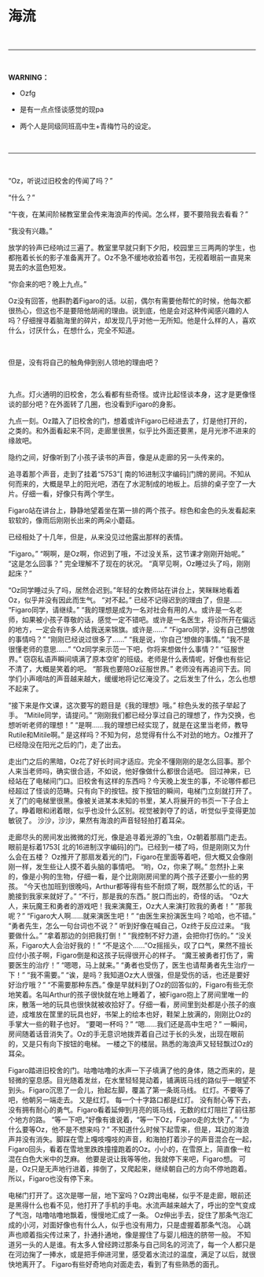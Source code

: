 # 海流

<br>

***

<br>

**WARNING：**

* Ozfg

* 是有一点点怪谈感觉的现pa

* 两个人是同级同班高中生+青梅竹马的设定。

 <br>

***

<br>


“Oz，听说过旧校舍的传闻了吗？”

“什么？”

“午夜，在某间阶梯教室里会传来海浪声的传闻。怎么样，要不要陪我去看看？”

“我没有兴趣。”

放学的铃声已经响过三遍了。教室里早就只剩下夕阳，校园里三三两两的学生，也都拖着长长的影子准备离开了。Oz不急不缓地收拾着书包，无视着眼前一直晃来晃去的水蓝色短发。

“你会来的吧？晚上九点。”

Oz没有回答，他斟酌着Figaro的话。以前，偶尔有需要他帮忙的时候，他每次都很热心，但这也不是要陪他胡闹的理由。说到底，他是会对这种传闻感兴趣的人吗？仔细搜寻着脑海里的碎片，却发现几乎对他一无所知。他是什么样的人，喜欢什么，讨厌什么，在想什么，完全不知道。

<br>

但是，没有将自己的触角伸到别人领地的理由吧？

<br>

九点。灯火通明的旧校舍，怎么看都有些奇怪。或许比起怪谈本身，这才是更像怪谈的部分吧？在外面转了几圈，也没看到Figaro的身影。

九点一刻。Oz踏入了旧校舍的门，想着或许Figaro已经进去了，灯是他打开的，之类的。和外面看起来不同，走廊里很黑，似乎比外面还要黑，是月光渗不进来的缘故吧。

隐约之间，好像听到了小孩子读书的声音，像是从走廊的另一头传来的。

追寻着那个声音，走到了挂着“5753”[ 南的16进制汉字编码]门牌的房间。不知从何而来的，大概是早上的阳光吧，洒在了水泥制成的地板上。后排的桌子空了一大片。仔细一看，好像只有两个学生。

Figaro站在讲台上，静静地望着坐在第一排的两个孩子。棕色和金色的头发看起来软软的，像雨后刚刚长出来的两朵小蘑菇。

已经相处了十几年，但是，从来没见过他露出那样的表情。

“Figaro。”
“啊啊，是Oz啊，你迟到了哦，不过没关系，这节课才刚刚开始呢。”
“这是怎么回事？”
完全理解不了现在的状况。
“真罕见啊，Oz睡过头了吗，刚刚起床？”

“Oz同学睡过头了吗，居然会迟到。”年轻的女教师站在讲台上，笑眯眯地看着Oz，似乎并没有因此而生气。
“对不起。”
已经不记得迟到的理由了，但是……
“Figaro同学，请继续。”
“我的理想是成为一名对社会有用的人。或许是一名老师，如果被小孩子尊敬的话，感觉一定不错吧。或许是一名医生，将诊所开在偏远的地方，一定会有许多人给我送来锦旗。或许是……”
“Figaro同学，没有自己想做的事情吗？”
“刚刚已经说过很多了……”
“我是说，‘你自己’想做的事情。”
“我不是很懂老师的意思……”
“Oz同学来示范一下吧，你将来想做什么事情？”
“征服世界。”
窃窃私语声瞬间填满了原本空旷的班级。老师是什么表情呢，好像也有些记不清了，大概是笑着的吧。
“那我也要陪Oz征服世界。”
老师没有再追问下去。同学们小声嘀咕的声音越来越大，缓缓地将记忆淹没了。之后发生了什么，怎么也想不起来了。

“接下来是作文课，这次要写的题目是《我的理想》哦。”
棕色头发的孩子举起了手。
“Mitile同学，请提问。”
“刚刚我们都已经分享过自己的理想了，作为交换，也想听听老师的理想！”
“是啊……我的理想已经实现了，就是在这里当老师，教导Rutile和Mitile啊。”
是这样吗？不知为何，总觉得有什么不对劲的地方。Oz推开了已经隐没在阳光之后的门，走了出去。

走出门之后的黑暗，Oz花了好长时间才适应。完全不懂刚刚的是怎么回事。那个人来当老师吗，确实很合适，不如说，他好像做什么都很合适吧。
回过神来，已经站在了电梯间门口。旧校舍有这样的东西吗？今天晚上发生的事，不论哪件都已经超过了怪谈的范畴。只有向下的按钮。按下按钮的瞬间，电梯门立刻就打开了。
关了门的电梯里很黑。像被关进某本未知的书里，某人将展开的书页一下子合上了。睁着眼和闭着眼，似乎也没什么区别。视觉被剥夺了的话，听觉似乎变得更加敏锐了。
沙沙，沙沙，果然有海浪的声音轻轻拍打着耳朵。

走廊尽头的房间发出微微的灯光，像是追寻着光源的飞虫，Oz朝着那扇门走去。
眼前是标着1753[ 北的16进制汉字编码]的门。已经到一楼了吗，但是刚刚又为什么会在五楼？
Oz推开了那扇发着光的门，Figaro在里面等着吧，但大概又会像刚刚一样，发生些让人摸不着头脑的事情吧。
“哟，Oz，你来了啊。”
忽然扑上来的，像是小狗的生物，仔细一看，是个比刚刚房间里的两个孩子还要小一些的男孩。
“今天也加班到很晚吗，Arthur都等得有些不耐烦了啊，既然那么忙的话，干脆接到我家来就好了。”
“不行，那是我的东西。”
脱口而出的，奇怪的话。
“Oz大人，来玩魔王和勇者的游戏吧！我来演魔王，Oz大人来演打败我的勇者！”
“那我呢？”
“Figaro大人啊……就来演医生吧！”
“由医生来扮演医生吗？哈哈，也不错。”
“勇者先生，怎么一句台词也不说？”
听到好像在喊自己，Oz终于反应过来。
“我要做什么。”
“拿着那边的剑把我打倒！”
“我控制不好力道，会把你打伤的。”
“没关系，Figaro大人会治好我的！”
“不是这个……”Oz摇摇头，叹了口气，果然不擅长应付小孩子啊，Figaro倒是和这孩子玩得很开心的样子。
“魔王被勇者打伤了，需要医生的治疗！”
“嗯嗯，马上就来。”
“勇者也受伤了，医生也请帮勇者先生治疗一下！”
“我不需要。”
“诶，是吗？我知道Oz大人很强，但是受伤的话，也还是要好好治疗哦？”
“不需要那种东西。”
像是早就料到了Oz的回答似的，Figaro有些无奈地笑着。名叫Arthur的孩子很快就在地上睡着了，被Figaro抱上了房间里唯一的床，散落一地的玩具也很快就被收拾好了。仔细一看，房间里到处都是小孩子的痕迹，成堆放在筐里的玩具也好，书架上的绘本也好，鞋架上放满的，刚刚比Oz的手掌大一些的鞋子也好。
“要喝一杯吗？”
“嗯……我们还是高中生吧？”
一瞬间，房间随着话音消失了。Oz的手无意识地拨弄着自己过于长的头发，出现在眼前的，又是只有向下按钮的电梯。
一楼之下的楼层。熟悉的海浪声又轻轻飘过Oz的耳朵。

Figaro踏进旧校舍的门。咕噜咕噜的水声一下子填满了他的身体，随之而来的，是轻微的窒息感。目光随着发丝，在水里轻轻晃动着，铺满斑马线的路似乎一眼望不到头。Figaro沉思了一会儿，抬起左脚，覆盖了第一条斑马线。
红灯。不要等了吧，他朝另一端走去。
又是红灯。
每一个十字路口都是红灯。
没有耐心等下去，没有拥有耐心的勇气。Figaro看着延伸到月亮的斑马线，无数的红灯阻拦了前往那个地方的路。
“等一下吧，”好像有谁说着，“等一下Oz，Figaro走的太快了。”
“为什么要等Oz，他不是不想来吗？”
不知道什么时候下起雪来，但是，耳边的海浪声并没有消失。脚踩在雪上嘎吱嘎吱的声音，和海拍打着沙子的声音混合在一起，Figaro回头，看着在雪地里跌跌撞撞跑着的Oz。小小的，在雪原上，简直像一粒混在白色大米中的芝麻。
他要是说让我等等他，我就停下来吧，Figaro想。
可是，Oz只是无声地行进着，摔倒了，又爬起来，继续朝自己的方向不停地跑着。
所以，Figaro也没有停下来。

电梯门打开了。这次是哪一层，地下室吗？Oz跨出电梯，似乎不是走廊，眼前还是黑得什么也看不见，他打开了手机的手电。水流声越来越大了，呼出的空气变成了气泡，咕噜咕噜地飘着，慢慢地汇成了一条。
Oz伸出手去，捉住了那条气泡汇成的小河，对面好像也有什么人，似乎也没有用力，只是虚握着那条气泡。
心跳声也顺着指尖传过来了，扑通扑通地，像是握住了与婴儿相连的脐带一般。
不知道另一头的人是谁。有太多人曾经跨过那条与自己同名的河流了，每一个人都只是在河边掬了一捧水，或是把手伸进河里，感受着水流过的温度，满足了以后，就很快地离开了。
Figaro有些好奇地向对面走去，看到了有些熟悉的面孔。